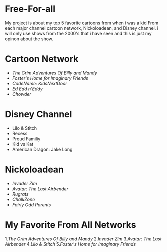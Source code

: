 # Free-For-all

My project is about my top 5 favorite cartoons from when i was a kid From each major channel cartoon network, Nickoloadean, and Disney channel. i will only use shows from the 2000's that i have seen and this is just my opinon about the show.

# **Cartoon Network**
* *The Grim Adventures Of Billy and Mandy*
* *Foster's Home for Imaginary Friends*
* *CodeName: KidsNextDoor*
* *Ed Edd n'Eddy*
* *Chowder*

# **Disney Channel**
* Lilo & Stitch
* Recess
* Proud Familiy
* Kid vs Kat
* American Dragon: Jake Long 

# **Nickoloadean**
* *Invader Zim*
* *Avatar: The Last Airbender*
* *Rugrats*
* *ChalkZone*
* *Fairly Odd Parents*

# My Favorite From All Networks
1.*The Grim Adventures Of Billy and Mandy*
2.*Invader Zim*
3.*Avatar: The Last Airbender*
4.*Lilo & Stitch*
5.*Foster's Home for Imaginary Friends*
